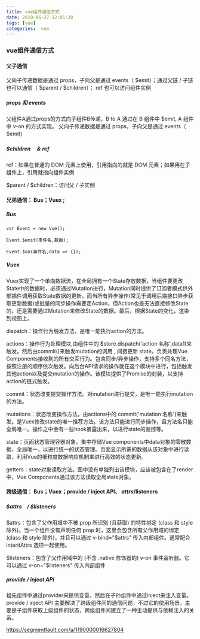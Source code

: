 ```yaml
---
title: vue组件通信方式
date: 2019-06-27 12:05:28
tags: [vue]
categories:  vue
---
```

### vue组件通信方式


#### 父子通信 

父向子传递数据是通过 props，子向父是通过 events（ $emit）；通过父链 / 子链也可以通信（ $parent / $children）；
ref 也可以访问组件实例

#####  props 和 events

父组件A通过props的方式向子组件B传递，B to A 通过在 B 组件中 $emit, A 组件中 v-on 的方式实现。
父向子传递数据是通过 props，子向父是通过 events（ $emit）

##### $children　＆ ref 

ref：如果在普通的 DOM 元素上使用，引用指向的就是 DOM 元素；如果用在子组件上，引用就指向组件实例

$parent / $children：访问父 / 子实例


#### 兄弟通信： Bus；Vuex ;
<!--- more --->

##### Bus 
```
var Event = new Vue();
    
Event.$emit(事件名,数据);
    
Event.$on(事件名,data => {});

```
##### Vuex

Vuex实现了一个单向数据流，在全局拥有一个State存放数据，当组件要更改State中的数据时，必须通过Mutation进行，Mutation同时提供了订阅者模式供外部插件调用获取State数据的更新。而当所有异步操作(常见于调用后端接口异步获取更新数据)或批量的同步操作需要走Action，但Action也是无法直接修改State的，还是需要通过Mutation来修改State的数据。最后，根据State的变化，渲染到视图上。


 dispatch：操作行为触发方法，是唯一能执行action的方法。

 actions：操作行为处理模块,由组件中的 $store.dispatch('action 名称',data1)来触发。然后由commit()来触发mutation的调用 , 间接更新 state。负责处理Vue Components接收到的所有交互行为。包含同步/异步操作，支持多个同名方法，按照注册的顺序依次触发。向后台API请求的操作就在这个模块中进行，包括触发其他action以及提交mutation的操作。该模块提供了Promise的封装，以支持action的链式触发。

 commit：状态改变提交操作方法。对mutation进行提交，是唯一能执行mutation的方法。

mutations：状态改变操作方法，由actions中的 commit('mutation 名称')来触发。是Vuex修改state的唯一推荐方法。该方法只能进行同步操作，且方法名只能全局唯一。操作之中会有一些hook暴露出来，以进行state的监控等。

 state：页面状态管理容器对象。集中存储Vue components中data对象的零散数据，全局唯一，以进行统一的状态管理。页面显示所需的数据从该对象中进行读取，利用Vue的细粒度数据响应机制来进行高效的状态更新。

 getters：state对象读取方法。图中没有单独列出该模块，应该被包含在了render中，Vue Components通过该方法读取全局state对象。



#### 跨级通信： Bus；Vuex；provide / inject API、 $attrs/$listeners

#####  $attrs　/ $listeners

$attrs：包含了父作用域中不被 prop 所识别 (且获取) 的特性绑定 (class 和 style 除外)。当一个组件没有声明任何 prop 时，这里会包含所有父作用域的绑定 (class 和 style 除外)，并且可以通过 v-bind="$attrs" 传入内部组件。通常配合 interitAttrs 选项一起使用。

$listeners：包含了父作用域中的 (不含 .native 修饰器的) v-on 事件监听器。它可以通过 v-on="$listeners" 传入内部组件


#####  provide / inject API

祖先组件中通过provider来提供变量，然后在子孙组件中通过inject来注入变量。provide / inject API 主要解决了跨级组件间的通信问题，不过它的使用场景，主要是子组件获取上级组件的状态，跨级组件间建立了一种主动提供与依赖注入的关系。



https://segmentfault.com/a/1190000016627804